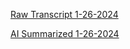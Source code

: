 [Raw Transcript 1-26-2024](https://github.com/MCBasterSheet/MCBasterSheet/blob/main/MCB150/pages/Lectures/Raw-Transcripts/Raw%20Transcript%201-26-2024.md)

[AI Summarized 1-26-2024](https://github.com/MCBasterSheet/MCBasterSheet/blob/main/MCB150/pages/Lectures/AI-Summaries/AI%20Summarized%201-26-2024.md)
